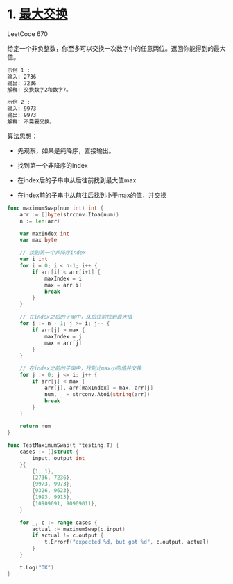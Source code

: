 # 1. [最大交换](https://leetcode-cn.com/problems/maximum-swap/)

LeetCode 670 

给定一个非负整数，你至多可以交换一次数字中的任意两位。返回你能得到的最大值。

```txt
示例 1 :
输入: 2736
输出: 7236
解释: 交换数字2和数字7。

示例 2 :
输入: 9973
输出: 9973
解释: 不需要交换。
```

算法思想：

- 先观察，如果是纯降序，直接输出。

- 找到第一个非降序的index
- 在index后的子串中从后往前找到最大值max
- 在index前的子串中从前往后找到小于max的值，并交换

```go
func maximumSwap(num int) int {
	arr := []byte(strconv.Itoa(num))
	n := len(arr)

	var maxIndex int
	var max byte

	// 找到第一个非降序index
	var i int
	for i = 0; i < n-1; i++ {
		if arr[i] < arr[i+1] {
			maxIndex = i
			max = arr[i]
			break
		}
	}

	// 在index之后的子串中，从后往前找到最大值
	for j := n - 1; j >= i; j-- {
		if arr[j] > max {
			maxIndex = j
			max = arr[j]
		}
	}

	// 在index之前的子串中，找到比max小的值并交换
	for j := 0; j <= i; j++ {
		if arr[j] < max {
			arr[j], arr[maxIndex] = max, arr[j]
			num, _ = strconv.Atoi(string(arr))
			break
		}
	}

	return num
}

func TestMaximumSwap(t *testing.T) {
	cases := []struct {
		input, output int
	}{
		{1, 1},
		{2736, 7236},
		{9973, 9973},
		{9326, 9623},
		{1993, 9913},
		{10909091, 90909011},
	}

	for _, c := range cases {
		actual := maximumSwap(c.input)
		if actual != c.output {
			t.Errorf("expected %d, but got %d", c.output, actual)
		}
	}

	t.Log("OK")
}
```

